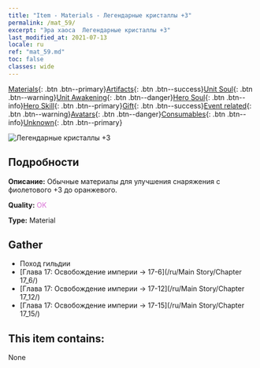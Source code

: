 ```yaml
---
title: "Item - Materials - Легендарные кристаллы +3"
permalink: /mat_59/
excerpt: "Эра хаоса  Легендарные кристаллы +3"
last_modified_at: 2021-07-13
locale: ru
ref: "mat_59.md"
toc: false
classes: wide
---
```

 [Materials](/ItemsRU/){: .btn .btn--primary}[Artifacts](/ItemsRU/Artifacts/){: .btn .btn--success}[Unit Soul](/ItemsRU/UnitSoul/){: .btn .btn--warning}[Unit Awakening](/ItemsRU/UnitAwakening/){: .btn .btn--danger}[Hero Soul](/ItemsRU/HeroSoul/){: .btn .btn--info}[Hero Skill](/ItemsRU/HeroSkill/){: .btn .btn--primary}[Gift](/ItemsRU/Gift/){: .btn .btn--success}[Event related](/ItemsRU/Events/){: .btn .btn--warning}[Avatars](/ItemsRU/Avatars/){: .btn .btn--danger}[Consumables](/ItemsRU/Consumables/){: .btn .btn--info}[Unknown](/ItemsRU/Unknown/){: .btn .btn--primary}

 ![Легендарные кристаллы +3](/images/t/i_cailiao_shuijing2.png)

## Подробности
 **Описание:** Обычные материалы для улучшения снаряжения c фиолетового +3 до оранжевого.

 **Quality:** <span style="color: #DA70D6">OK</span>

 **Type:** Material

## Gather

*    Поход гильдии 
*    [Глава 17: Освобождение империи -> 17-6](/ru/Main Story/Chapter 17_6/) 
*    [Глава 17: Освобождение империи -> 17-12](/ru/Main Story/Chapter 17_12/) 
*    [Глава 17: Освобождение империи -> 17-15](/ru/Main Story/Chapter 17_15/) 

## This item contains:

  None


